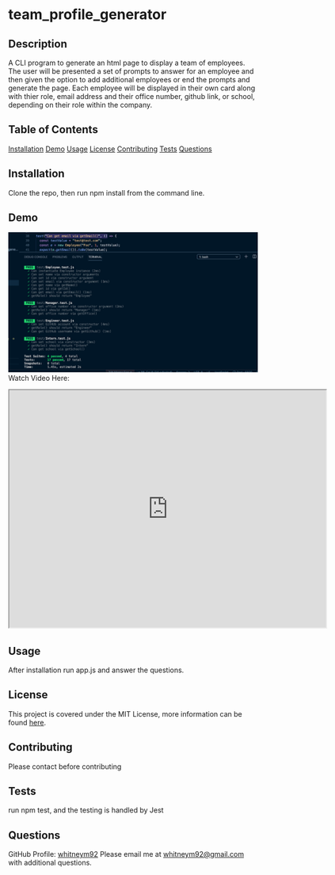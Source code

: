 # team_profile_generator 
 ## Description
  A CLI program to generate an html page to display a team of employees. The user will be presented a set of prompts to answer for an employee and then given the option to add additional employees or end the prompts and generate the page. Each employee will be displayed in their own card along with thier role, email address and their office number, github link, or school, depending on their role within the company. 
  
  ## Table of Contents
  [Installation](#Installation)
  [Demo](#Demo)
  [Usage](#Usage)
  [License](#License)
  [Contributing](#Contributing)
  [Tests](#Tests)
  [Questions](#Questions)
  
  ## Installation
  Clone the repo, then run npm install from the command line.

  ## Demo
  ![Demo](/assets/npm.test.png)
  Watch Video Here:
  <iframe src="https://drive.google.com/file/d/1BOsH_owfX3kDHIgTvFg37_2PBCKD_aeQ/preview" width="640" height="480"></iframe>
 

  ## Usage
   After installation run app.js and answer the questions. 
  
  ## License
  This project is covered under the MIT License, more information can be found [here](https://opensource.org/licenses/MIT).
  
  ## Contributing
  Please contact before contributing
  
  ## Tests
  run npm test, and the testing is handled by Jest
  
  ## Questions 
  GitHub Profile: [whitneym92](http://github.com/whitneym92)
  Please email me at whitneym92@gmail.com with additional questions.